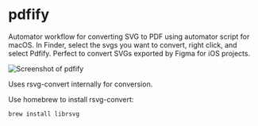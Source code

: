 # pdfify
Automator workflow for converting SVG to PDF using automator script for macOS.
In Finder, select the svgs you want to convert, right click, and select Pdfify.
Perfect to convert SVGs exported by Figma for iOS projects.

![Screenshot of pdfify](https://github.com/jonnyijapan/pdfify/blob/master/shot.png)

Uses rsvg-convert internally for conversion.

Use homebrew to install rsvg-convert:

```
brew install librsvg
```

